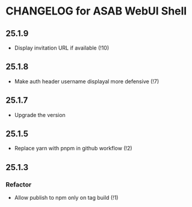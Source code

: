 # CHANGELOG for ASAB WebUI Shell

## 25.1.9

- Display invitation URL if available (!10)

## 25.1.8

- Make auth header username displayal more defensive (!7)

## 25.1.7

- Upgrade the version

## 25.1.5

- Replace yarn with pnpm in github workflow (!2)

## 25.1.3

### Refactor

- Allow publish to npm only on tag build (!1)
